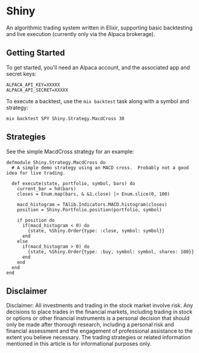 # Shiny 

An algorithmic trading system written in Elixir, supporting basic backtesting and live execution (currently only via the Alpaca brokerage). 



## Getting Started

To get started, you'll need an Alpaca account, and the associated app and secret keys:

```
ALPACA_API_KEY=XXXXX
ALPACA_API_SECRET=XXXXX
```

To execute a backtest, use the `mix backtest` task along with a symbol and strategy:

```
mix backtest SPY Shiny.Strategy.MacdCross 30
```

## Strategies 

See the simple MacdCross strategy for an example:


```
defmodule Shiny.Strategy.MacdCross do
  # A simple demo strategy using an MACD cross.  Probably not a good idea for live trading.

  def execute(state, portfolio, symbol, bars) do
    current_bar = hd(bars)
    closes = Enum.map(bars, & &1.close) |> Enum.slice(0, 100)

    macd_histogram = TAlib.Indicators.MACD.histogram(closes)
    position = Shiny.Portfolio.position(portfolio, symbol)

    if position do
      if(macd_histogram < 0) do
        {state, %Shiny.Order{type: :close, symbol: symbol}}
      end
    else
      if(macd_histogram > 0) do
        {state, %Shiny.Order{type: :buy, symbol: symbol, shares: 100}}
      end
    end
  end
end
```


## Disclaimer

Disclaimer: All investments and trading in the stock market involve risk. Any decisions to place trades in the financial markets, including trading in stock or options or other financial instruments is a personal decision that should only be made after thorough research, including a personal risk and financial assessment and the engagement of professional assistance to the extent you believe necessary. The trading strategies or related information mentioned in this article is for informational purposes only.

